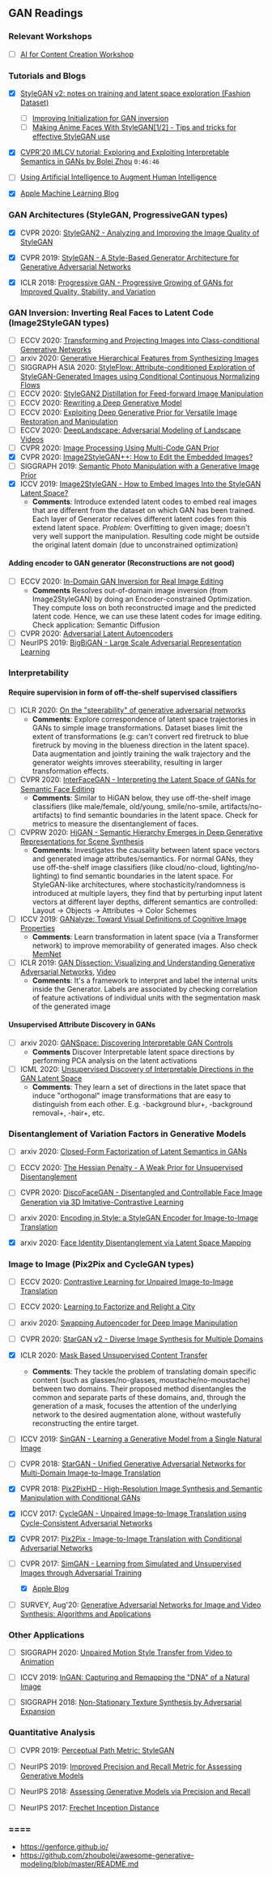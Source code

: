 ## GAN Readings

### Relevant Workshops
- [ ] [AI for Content Creation Workshop](http://visual.cs.brown.edu/workshops/aicc2020/)

### Tutorials and Blogs
- [X] [StyleGAN v2: notes on training and latent space exploration (Fashion Dataset)](https://towardsdatascience.com/stylegan-v2-notes-on-training-and-latent-space-exploration-e51cf96584b3)
    - [ ] [Improving Initialization for GAN inversion](https://github.com/rolux/stylegan2encoder/issues/2)
    - [ ] [Making Anime Faces With StyleGAN[1/2] - Tips and tricks for effective StyleGAN use](https://www.gwern.net/Faces)
- [X] [CVPR'20 iMLCV tutorial: Exploring and Exploiting Interpretable Semantics in GANs by Bolei Zhou](https://youtu.be/rfx3whKgFVo) `0:46:46`
- [ ] [Using Artificial Intelligence to Augment Human Intelligence](https://distill.pub/2017/aia/)
- [X] [Apple Machine Learning Blog](https://machinelearning.apple.com/research/gan)


### GAN Architectures (StyleGAN, ProgressiveGAN types)
- [X] CVPR 2020: [StyleGAN2 - Analyzing and Improving the Image Quality of StyleGAN](https://arxiv.org/abs/1912.04958)
- [X] CVPR 2019: [StyleGAN - A Style-Based Generator Architecture for Generative Adversarial Networks](https://arxiv.org/abs/1812.04948)
- [X] ICLR 2018: [Progressive GAN - Progressive Growing of GANs for Improved Quality, Stability, and Variation](https://arxiv.org/abs/1710.10196)


### GAN Inversion: Inverting Real Faces to Latent Code (Image2StyleGAN types)
- [ ] ECCV 2020: [Transforming and Projecting Images into Class-conditional Generative Networks](https://minyoungg.github.io/pix2latent/)
- [ ] arxiv 2020: [Generative Hierarchical Features from Synthesizing Images](https://arxiv.org/abs/2007.10379)
- [ ] SIGGRAPH ASIA 2020: [StyleFlow: Attribute-conditioned Exploration of StyleGAN-Generated Images using Conditional Continuous Normalizing Flows](https://arxiv.org/abs/2008.02401)
- [ ] ECCV 2020: [StyleGAN2 Distillation for Feed-forward Image Manipulation](https://arxiv.org/abs/2003.03581)
- [ ] ECCV 2020: [Rewriting a Deep Generative Model](https://rewriting.csail.mit.edu/)
- [ ] ECCV 2020: [Exploiting Deep Generative Prior for Versatile Image Restoration and Manipulation](https://arxiv.org/abs/2003.13659)
- [ ] ECCV 2020: [DeepLandscape: Adversarial Modeling of Landscape Videos](https://saic-mdal.github.io/deep-landscape/)
- [ ] CVPR 2020: [Image Processing Using Multi-Code GAN Prior](https://arxiv.org/abs/1912.07116)
- [X] CVPR 2020: [Image2StyleGAN++: How to Edit the Embedded Images?](https://arxiv.org/abs/1911.11544)
- [ ] SIGGRAPH 2019: [Semantic Photo Manipulation with a Generative Image Prior](https://ganpaint.io/)
- [X] ICCV 2019: [Image2StyleGAN - How to Embed Images Into the StyleGAN Latent Space?](https://arxiv.org/abs/1904.03189)
    - **Comments**: Introduce extended latent codes to embed real images that are different from the dataset on which GAN has been trained. Each layer of Generator receives different latent codes from this extend latent space. *Problem*: Overfitting to given image; doesn't very well support the manipulation. Resulting code might be outside the original latent domain (due to unconstrained optimization)

#### Adding encoder to GAN generator (Reconstructions are not good)
- [ ] ECCV 2020: [In-Domain GAN Inversion for Real Image Editing](https://arxiv.org/abs/2004.00049)
    - **Comments** Resolves out-of-domain image inversion (from Image2StyleGAN) by doing an Encoder-constrained Optimization. They compute loss on both reconstructed image and the predicted latent code. Hence, we can use these latent codes for image editing. Check application: Semantic Diffusion
- [ ] CVPR 2020: [Adversarial Latent Autoencoders](https://arxiv.org/abs/2004.04467)
- [ ] NeurIPS 2019: [BigBiGAN - Large Scale Adversarial Representation Learning](https://arxiv.org/abs/1907.02544)

### Interpretability
#### Require supervision in form of off-the-shelf supervised classifiers
- [ ] ICLR 2020: [On the "steerability" of generative adversarial networks](https://ali-design.github.io/gan_steerability/)
    - **Comments**: Explore correspondence of latent space trajectories in GANs to simple image transformations. Dataset biases limit the extent of transformations (e.g: can't convert red firetruck to blue firetruck by moving in the blueness direction in the latent space). Data augmentation and jointly training the walk trajectory and the generator weights imroves steerability, resulting in larger transformation effects.
- [ ] CVPR 2020: [InterFaceGAN - Interpreting the Latent Space of GANs for Semantic Face Editing](https://genforce.github.io/interfacegan/)
    - **Comments**: Similar to HiGAN below, they use off-the-shelf image classifiers (like male/female, old/young, smile/no-smile, artifacts/no-artifacts) to find semantic boundaries in the latent space. Check for metrics to measure the disentanglement of faces.
- [ ] CVPRW 2020: [HiGAN - Semantic Hierarchy Emerges in Deep Generative Representations for Scene Synthesis](https://arxiv.org/abs/1911.09267)
    - **Comments**: Investigates the causality between latent space vectors and generated image attributes/semantics. For normal GANs, they use off-the-shelf image classifiers (like cloud/no-cloud, lighting/no-lighting) to find semantic boundaries in the latent space. For StyleGAN-like architectures, where stochasticity/randomness is introduced at multiple layers, they find that by perturbing input latent vectors at different layer depths, different semantics are controlled: Layout -> Objects -> Attributes -> Color Schemes
- [ ] ICCV 2019: [GANalyze: Toward Visual Definitions of Cognitive Image Properties](http://ganalyze.csail.mit.edu/)
    - **Comments**: Learn transformation in latent space (via a Transformer network) to improve memorability of generated images. Also check [MemNet](https://arxiv.org/abs/1708.02209)
- [ ] ICLR 2019: [GAN Dissection: Visualizing and Understanding Generative Adversarial Networks](https://gandissect.csail.mit.edu/), [Video](https://www.youtube.com/embed/yVCgUYe4JTM?rel=0&autoplay=1)
    - **Comments**: It's a framework to interpret and label the internal units inside the Generator. Labels are associated by checking correlation of feature activations of individual units with the segmentation mask of the generated image

#### Unsupervised Attribute Discovery in GANs
- [ ] arxiv 2020: [GANSpace: Discovering Interpretable GAN Controls](https://arxiv.org/abs/2004.02546)
    - **Comments** Discover Interpretable latent space directions by performing PCA analysis on the latent activations
- [ ] ICML 2020: [Unsupervised Discovery of Interpretable Directions in the GAN Latent Space](https://arxiv.org/abs/2002.03754)
    - **Comments**: They learn a set of directions in the latet space that induce "orthogonal" image transformations that are easy to distinguish from each other. E.g. -background blur+, -background removal+, -hair+, etc.

### Disentanglement of Variation Factors in Generative Models
- [ ] arxiv 2020: [Closed-Form Factorization of Latent Semantics in GANs](https://arxiv.org/abs/2007.06600)
- [ ] ECCV 2020: [The Hessian Penalty - A Weak Prior for Unsupervised Disentanglement](https://arxiv.org/abs/2008.10599)
- [ ] CVPR 2020: [DiscoFaceGAN - Disentangled and Controllable Face Image Generation via 3D Imitative-Contrastive Learning](https://openaccess.thecvf.com/content_CVPR_2020/papers/Deng_Disentangled_and_Controllable_Face_Image_Generation_via_3D_Imitative-Contrastive_Learning_CVPR_2020_paper.pdf)
- [ ] arxiv 2020: [Encoding in Style: a StyleGAN Encoder for Image-to-Image Translation](https://arxiv.org/abs/2008.00951)
- [X] arxiv 2020: [Face Identity Disentanglement via Latent Space Mapping](https://arxiv.org/abs/2005.07728)


### Image to Image (Pix2Pix and CycleGAN types)
- [ ] ECCV 2020: [Contrastive Learning for Unpaired Image-to-Image Translation](https://arxiv.org/abs/2007.15651)
- [ ] ECCV 2020: [Learning to Factorize and Relight a City](https://arxiv.org/abs/2008.02796)
- [ ] arxiv 2020: [Swapping Autoencoder for Deep Image Manipulation](https://arxiv.org/abs/2007.00653)
- [ ] CVPR 2020: [StarGAN v2 - Diverse Image Synthesis for Multiple Domains](https://arxiv.org/abs/1912.01865)
- [X] ICLR 2020: [Mask Based Unsupervised Content Transfer](https://arxiv.org/abs/1906.06558)
    - **Comments**: They tackle the problem of translating domain specific content (such as glasses/no-glasses, moustache/no-moustache) between two domains. Their proposed method disentangles the common and separate parts of these domains, and, through the generation of a mask, focuses the attention of the underlying network to the desired augmentation alone, without wastefully reconstructing the entire target.
- [ ] ICCV 2019: [SinGAN - Learning a Generative Model from a Single Natural Image](https://arxiv.org/abs/1905.01164)
- [ ] CVPR 2018: [StarGAN - Unified Generative Adversarial Networks for Multi-Domain Image-to-Image Translation](https://arxiv.org/abs/1711.09020)
- [X] CVPR 2018: [Pix2PixHD - High-Resolution Image Synthesis and Semantic Manipulation with Conditional GANs](https://arxiv.org/abs/1711.11585)
- [X] ICCV 2017: [CycleGAN - Unpaired Image-to-Image Translation using Cycle-Consistent Adversarial Networks](https://arxiv.org/abs/1703.10593)
- [X] CVPR 2017: [Pix2Pix - Image-to-Image Translation with Conditional Adversarial Networks](https://arxiv.org/abs/1611.07004)
- [ ] CVPR 2017: [SimGAN - Learning from Simulated and Unsupervised Images through Adversarial Training](https://arxiv.org/abs/1612.07828v2)
    - [X] [Apple Blog](https://machinelearning.apple.com/research/gan)
- [ ] SURVEY, Aug'20: [Generative Adversarial Networks for Image and Video Synthesis: Algorithms and Applications](https://arxiv.org/abs/2008.02793)


### Other Applications
- [ ] SIGGRAPH 2020: [Unpaired Motion Style Transfer from Video to Animation](https://deepmotionediting.github.io/style_transfer)
- [ ] ICCV 2019: [InGAN: Capturing and Remapping the "DNA" of a Natural Image](https://arxiv.org/abs/1812.00231)
- [ ] SIGGRAPH 2018: [Non-Stationary Texture Synthesis by Adversarial Expansion](https://arxiv.org/abs/1805.04487)


### Quantitative Analysis
- [ ] CVPR 2019: [Perceptual Path Metric: StyleGAN](https://arxiv.org/abs/1812.04948)
- [ ] NeurIPS 2019: [Improved Precision and Recall Metric for Assessing Generative Models](https://arxiv.org/abs/1904.06991)
- [ ] NeurIPS 2018: [Assessing Generative Models via Precision and Recall](https://arxiv.org/abs/1806.00035)
- [ ] NeurIPS 2017: [Frechet Inception Distance](https://arxiv.org/abs/1706.08500)



### ====
- https://genforce.github.io/
- https://github.com/zhoubolei/awesome-generative-modeling/blob/master/README.md
